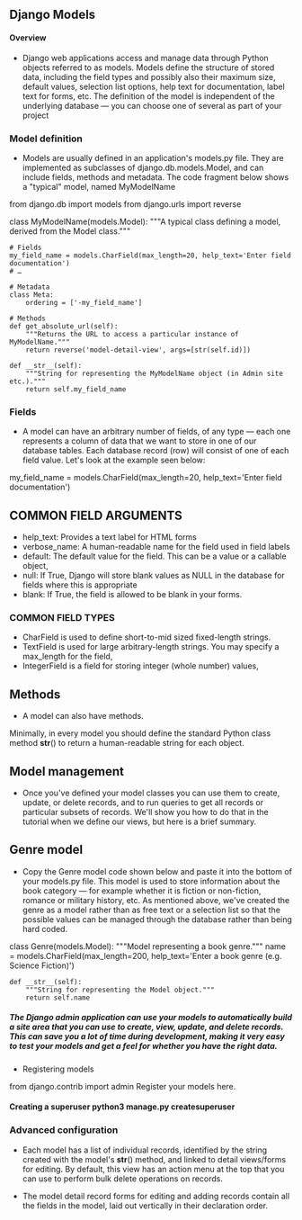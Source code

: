 ## Django Models

#### Overview

* Django web applications access and manage data through Python objects referred to as models. Models define the structure of stored data, including the field types and possibly also their maximum size, default values, selection list options, help text for documentation, label text for forms, etc. The definition of the model is independent of the underlying database — you can choose one of several as part of your project

### Model definition

* Models are usually defined in an application's models.py file. They are implemented as subclasses of django.db.models.Model, and can include fields, methods and metadata. The code fragment below shows a "typical" model, named MyModelName

from django.db import models
from django.urls import reverse

class MyModelName(models.Model):
    """A typical class defining a model, derived from the Model class."""

    # Fields
    my_field_name = models.CharField(max_length=20, help_text='Enter field documentation')
    # …

    # Metadata
    class Meta:
        ordering = ['-my_field_name']

    # Methods
    def get_absolute_url(self):
        """Returns the URL to access a particular instance of MyModelName."""
        return reverse('model-detail-view', args=[str(self.id)])

    def __str__(self):
        """String for representing the MyModelName object (in Admin site etc.)."""
        return self.my_field_name


### Fields
* A model can have an arbitrary number of fields, of any type — each one represents a column of data that we want to store in one of our database tables. Each database record (row) will consist of one of each field value. Let's look at the example seen below:

my_field_name = models.CharField(max_length=20, help_text='Enter field documentation')

## COMMON FIELD ARGUMENTS

 * help_text: Provides a text label for HTML forms
 * verbose_name: A human-readable name for the field used in field labels
 * default: The default value for the field. This can be a value or a callable object, 
 * null: If True, Django will store blank values as NULL in the database for fields where this is appropriate
 * blank: If True, the field is allowed to be blank in your forms. 

 ### COMMON FIELD TYPES

 * CharField is used to define short-to-mid sized fixed-length strings. 
 * TextField is used for large arbitrary-length strings. You may specify a max_length for the field, 
 * IntegerField is a field for storing integer (whole number) values,

 ## Methods
 * A model can also have methods.

Minimally, in every model you should define the standard Python class method __str__() to return a human-readable string for each object.

## Model management

* Once you've defined your model classes you can use them to create, update, or delete records, and to run queries to get all records or particular subsets of records. We'll show you how to do that in the tutorial when we define our views, but here is a brief summary.

## Genre model

* Copy the Genre model code shown below and paste it into the bottom of your models.py file. This model is used to store information about the book category — for example whether it is fiction or non-fiction, romance or military history, etc. As mentioned above, we've created the genre as a model rather than as free text or a selection list so that the possible values can be managed through the database rather than being hard coded. 

class Genre(models.Model):
    """Model representing a book genre."""
    name = models.CharField(max_length=200, help_text='Enter a book genre (e.g. Science Fiction)')

    def __str__(self):
        """String for representing the Model object."""
        return self.name


##### The Django admin application can use your models to automatically build a site area that you can use to create, view, update, and delete records. This can save you a lot of time during development, making it very easy to test your models and get a feel for whether you have the right data.

* Registering models

from django.contrib import admin
 Register your models here.

 #### Creating a superuser python3 manage.py createsuperuser

 ### Advanced configuration

 * Each model has a list of individual records, identified by the string created with the model's __str__() method, and linked to detail views/forms for editing. By default, this view has an action menu at the top that you can use to perform bulk delete operations on records.

 * The model detail record forms for editing and adding records contain all the fields in the model, laid out vertically in their declaration order.




